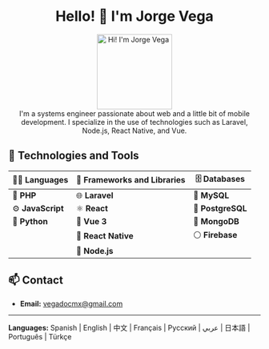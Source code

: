<div align="center">
  <h1>Hello! 👋 I'm Jorge Vega</h1>
  <img src="https://media.giphy.com/media/JIX9t2j0ZTN9S/giphy.gif" alt="Hi! I'm Jorge Vega" width="150"/>
</div>

<div align="center">
I'm a systems engineer passionate about web and a little bit of mobile development. I specialize in the use of technologies such as Laravel, Node.js, React Native, and Vue.
</div>

## 🚀 Technologies and Tools

| 👨‍💻  Languages       | 🔧 Frameworks and Libraries | 🗄️ Databases |
|-----------------------|---------------------------|-------------------|
| 🐘 **PHP**            | 🌐 **Laravel**            | 💾 **MySQL**      |
| ⚙️ **JavaScript**     | ⚛️ **React**              | 🐘 **PostgreSQL** |
| 🐍 **Python**         | 🌿 **Vue 3**              | 🍃 **MongoDB**    |
|                       | 📱 **React Native**       |  ⚪️ **Firebase**  |
|                       | 🚀 **Node.js**            |                   |

## 📫 Contact
- **Email:** vegadocmx@gmail.com

---

**Languages:** Spanish | English | 中文 | Français | Русский | عربي | 日本語 | Português | Türkçe
